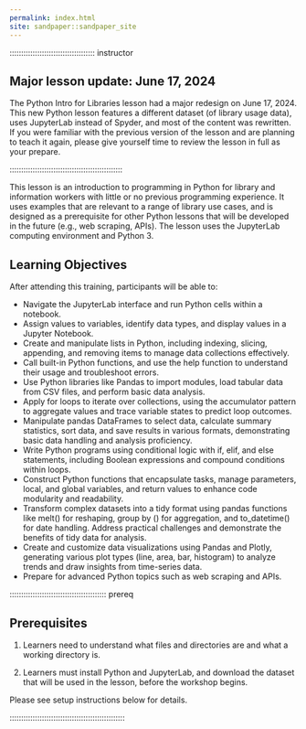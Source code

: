 ```yaml
---
permalink: index.html
site: sandpaper::sandpaper_site
---
```

::::::::::::::::::::::::::::::::::::: instructor
## Major lesson update: June 17, 2024
The Python Intro for Libraries lesson had a major redesign on June 17, 2024. This new Python lesson features a different dataset (of library usage data), uses JupyterLab instead of Spyder, and most of the content was rewritten. If you were familiar with the previous version of the lesson and are planning to teach it again, please give yourself time to review the lesson in full as your prepare.

:::::::::::::::::::::::::::::::::::::::::::::::::

This lesson is an introduction to programming in Python for library and information workers with little or no previous programming experience. It uses examples that are relevant to a range of library use cases, and is designed as a prerequisite for other Python lessons that will be developed in the future (e.g., web scraping, APIs). The lesson uses the JupyterLab computing environment and Python 3.

## Learning Objectives

After attending this training, participants will be able to:

- Navigate the JupyterLab interface and run Python cells within a notebook.
- Assign values to variables, identify data types, and display values in a Jupyter Notebook.
- Create and manipulate lists in Python, including indexing, slicing, appending, and removing items to manage data collections effectively.
- Call built-in Python functions, and use the help function to understand their usage and troubleshoot errors.
- Use Python libraries like Pandas to import modules, load tabular data from CSV files, and perform basic data analysis.
- Apply for loops to iterate over collections, using the accumulator pattern to aggregate values and trace variable states to predict loop outcomes.
- Manipulate pandas DataFrames to select data, calculate summary statistics, sort data, and save results in various formats, demonstrating basic data handling and analysis proficiency.
- Write Python programs using conditional logic with if, elif, and else statements, including Boolean expressions and compound conditions within loops.
- Construct Python functions that encapsulate tasks, manage parameters, local, and global variables, and return values to enhance code modularity and readability.
- Transform complex datasets into a tidy format using pandas functions like melt() for reshaping, group by () for aggregation, and to_datetime() for date handling. Address practical challenges and demonstrate the benefits of tidy data for analysis.
- Create and customize data visualizations using Pandas and Plotly, generating various plot types (line, area, bar, histogram) to analyze trends and draw insights from time-series data.
- Prepare for advanced Python topics such as web scraping and APIs.

::::::::::::::::::::::::::::::::::::::::::  prereq

## Prerequisites

1. Learners need to understand what files and directories are and
  what a working directory is.

2. Learners must install Python and JupyterLab, and download the dataset that will be used in the lesson, before the workshop begins.
  
  Please see setup instructions below for details.
  

::::::::::::::::::::::::::::::::::::::::::::::::::

